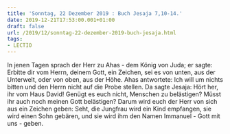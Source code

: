 ```yaml
---
title: 'Sonntag, 22 Dezember 2019 : Buch Jesaja 7,10-14.'
date: 2019-12-21T17:53:00.001+01:00
draft: false
url: /2019/12/sonntag-22-dezember-2019-buch-jesaja.html
tags: 
- LECTIO
---
```


In jenen Tagen sprach der Herr zu Ahas - dem König von Juda; er sagte: Erbitte dir vom Herrn, deinem Gott, ein Zeichen, sei es von unten, aus der Unterwelt, oder von oben, aus der Höhe. Ahas antwortete: Ich will um nichts bitten und den Herrn nicht auf die Probe stellen. Da sagte Jesaja: Hört her, ihr vom Haus David! Genügt es euch nicht, Menschen zu belästigen? Müsst ihr auch noch meinen Gott belästigen? Darum wird euch der Herr von sich aus ein Zeichen geben: Seht, die Jungfrau wird ein Kind empfangen, sie wird einen Sohn gebären, und sie wird ihm den Namen Immanuel - Gott mit uns - geben.